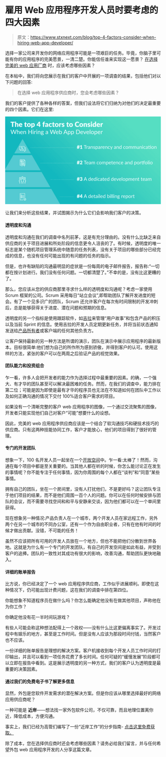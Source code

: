 # 雇用 Web 应用程序开发人员时要考虑的四大因素

> 原文：<https://www.stxnext.com/blog/top-4-factors-consider-when-hiring-web-app-developer/>

 选择一家公司来开发你的网络应用程序可能是一项艰巨的任务。毕竟，你脑子里可能有你的应用程序的完美愿景，一清二楚。你能信任谁来实现这一愿景？ [在选择完美的 web 应用厂商](https://blog.hubstaff.com/how-to-hire-web-developers/) 时，应该考虑哪些因素？

在本帖中，我们将向您展示在我们的客户中开展的一项调查的结果，包括他们对以下问题的回答:

> 在选择 web 应用程序供应商时，您会考虑哪些因素？

我们的客户提供了各种各样的答案，但我们设法将它们归纳为对他们的决定最重要的四个因素。它们在这里:

![Top 4 factors to consider](img/1e0912eb302ee53002413c2269c95b14.png)

让我们来分析这些结果，并试图揭示为什么它们会影响我们客户的决策。 

#### 透明度和沟通

透明度和沟通在我们的调查中名列前茅，这是有充分理由的。没有什么比缺乏来自供应商的关于项目进展和所处阶段的信息更令人沮丧的了。有时候，透明度的唯一标志是某个随机项目管理系统中随意的任务列表，没有关于项目的哪些部分已经完成的信息，也没有任何可能出现的有问题的任务的指示。

但是，也许有缺陷的沟通最明显的症状是一份每周的电子邮件报告，报告称:“一切都在按计划进行。我们没有任何问题。一切都清楚了。”不幸的是，没有比这更糟的了。

那么，您应该从您的供应商那里寻求什么样的透明度和沟通呢？考虑一家使用 Scrum 框架的公司。Scrum 采用每日“站立会议”,即帮助团队了解开发进度的短会。有了一个见多识广的团队，Scrum 还允许客户在每次有时间限制的开发冲刺后，总是能够获得关于进度、潜在问题和预期的信息。

透明度的另一个指标是使用跟踪软件，如[吉拉](/blog/practical-tips-jira-software/)来管理“用户故事”和包含产品的积压以及当前 Sprint 的信息。使用吉拉的开发人员定期更新任务，并将当前状态通知发送给[产品所有者](/blog/why-do-you-need-product-owner-5-ways-improve-your-software-development-project/)或客户端的任何其他负责方。

让客户保持最新的另一种方法是所谓的演示，团队在演示中展示应用程序的最新版本。目标很简单:他们想为自己的所作所为感到骄傲，并得到客户的认可。使用这样的方法，紧张的客户可以在两周之后验证产品的视觉效果。

#### 团队能力和投资组合

乍一看，许多人会把开发者的能力作为选择过程中最重要的因素。的确，一个强大、有才华的团队甚至可以解决最困难的任务。然而，在我们的调查中，能力排在第二位；可能是因为即使是最有才华的程序员也无法在不知道如何在团队中工作以及如何正确沟通的情况下交付 100%适合客户需求的项目。

如果没有一个清晰完整的客户 web 应用程序的图像，一个通过交流聚焦的图像，开发者只能实现他们自己对客户“可能”想要什么的设想。

因此，完美的 web 应用程序供应商应该是一个结合了软沟通技巧和硬技术技巧的供应商。只有这两种技能协同工作，客户才能放心，他们的项目得到了很好的管理。

#### 专门的开发团队

想象一下，100 名开发人员一起坐在一个[开放空间](/blog/why-open-space-workplace-doesnt-work-developers/)中。乍一看:太棒了！然而，沟通在每个项目中都是至关重要的。当其他人都在听的时候，你怎么能讨论正在发生的事情呢？你不能专注于任何事情，因为你周围的每个人都在“谈判”和“同意”某些事情。

拥有自己的团队，坐在一个房间里，没有人打扰他们，不是更好吗？这让团队专注于他们项目的结果，而不是他们周围一百个人的问题。你可以在任何时候安排与团队的会议，而不需要寻找空间和和平与安静来交谈，因为他们都可以在一个单间里获得。

现在想象另一种情况:产品负责人在一个城市，两个开发人员在家远程工作，另外两个在另一个城市的不同办公室，还有一个作为自由职业者，只有在他有时间的时候才做出贡献。没错，不可能的任务！

虽然不应该把所有可用的开发人员放在一个地方，但也不能把他们分散到世界各地。这就是为什么有一个专门的开发团队，有自己的开发空间是如此有益，并受到客户的追捧。团队的一致性对其成功有很大的影响，改善沟通，帮助团队更快地融入。

#### 详细的账单报告

比方说，你已经决定了一个 web 应用程序供应商，工作似乎进展顺利。即使在这种情况下，仍可能出现计费问题，这在我们的调查中排在第四位。

你能想象不知道程序员在做什么吗？你怎么能确定他没有在做其他项目，声称他在为你工作？

你确定他没有花一半时间玩游戏？

有些人可能会称这种想法配得上一个政权——没有什么比这更偏离事实了。开发过程中有娱乐的地方，甚至是工作时间。但是没有人应该为那段时间付钱，当然客户也不应该。

一份详细的账单报告是理想的解决方案。客户机接收到每个开发人员工作时间的打印输出，并且可以看到一项任务花费了多长时间。任何可疑的“缓慢发展”阶段都可以立即在报告中看到。这是展示透明度的另一种方式，我们的客户认为透明度是最重要的决策因素。

#### 通过我们的免费电子书了解更多信息

显然，外包是您软件开发需求的潜在解决方案。但是你应该从哪里选择最好的网络应用供应商呢？

一种可能是  **近岸**——想法找一家外包软件公司，不仅可靠，而且地理位置离你近，降低成本，方便沟通。

事实上，我们已经为高管们编写了一份“近岸工作”的分步指南- [点击这里免费获取。](https://stxnext.com/ebooks/c-level-guide-to-software-development-nearshoring/)

除了成本，您在选择供应商时还会考虑哪些因素？请务必给我们留言，并与任何希望外包 web 应用程序开发的人分享这篇文章。